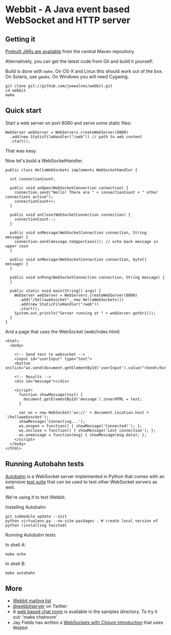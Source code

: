 Webbit - A Java event based WebSocket and HTTP server
=====================================================

Getting it
-----------

[Prebuilt JARs are available](http://search.maven.org/#search%7Cga%7C1%7Cwebbit) from the central Maven repository.

Alternatively, you can get the latest code from Git and build it yourself:

Build is done with `make`. On OS-X and Linux this should work out of the box. On Solaris, use `gmake`. On Windows you will need Cygwing.

    git clone git://github.com/joewalnes/webbit.git
    cd webbit
    make

Quick start
-----------

Start a web server on port 8080 and serve some static files:

    WebServer webServer = WebServers.createWebServer(8080)
      .add(new StaticFileHandler("/web")) // path to web content
      .start();

That was easy.

Now let's build a WebSocketHandler.

    public class HelloWebSockets implements WebSocketHandler {
    
      int connectionCount;
      
      public void onOpen(WebSocketConnection connection) {
        connection.send("Hello! There are " + connectionCount + " other connections active");
        connectionCount++;
      }
      
      public void onClose(WebSocketConnection connection) {
        connectionCount--;
      }
      
      public void onMessage(WebSocketConnection connection, String message) {
        connection.send(message.toUpperCase()); // echo back message in upper case
      }
    
      public void onMessage(WebSocketConnection connection, byte[] message) {
      }

      public void onPong(WebSocketConnection connection, String message) {
      }

      public static void main(String[] args) {
        WebServer webServer = WebServers.createWebServer(8080)
          .add("/hellowebsocket", new HelloWebSockets())
          .add(new StaticFileHandler("/web"))
          .start();
        System.out.println("Server running at " + webServer.getUri());
      }
    }
    
And a page that uses the WebSocket (web/index.html)

    <html>
      <body>

        <!-- Send text to websocket -->
        <input id="userInput" type="text">
        <button onclick="ws.send(document.getElementById('userInput').value)">Send</button>

        <!-- Results -->
        <div id="message"></div>

        <script>
          function showMessage(text) {
            document.getElementById('message').innerHTML = text;
          }

          var ws = new WebSocket('ws://' + document.location.host + '/hellowebsocket');
          showMessage('Connecting...');
          ws.onopen = function() { showMessage('Connected!'); };
          ws.onclose = function() { showMessage('Lost connection'); };
          ws.onmessage = function(msg) { showMessage(msg.data); };
        </script>
      </body>
    </html>

Running Autobahn tests
----------------------

[Autobahn](http://www.tavendo.de/autobahn) is a WebSocket server implemented in Python that comes with an extensive 
[test suite](http://www.tavendo.de/autobahn/testsuite.html) that can be used to test other WebSocket servers as well.

We're using it to test Webbit.

Installing Autobahn

    git submodule update --init
    python virtualenv.py --no-site-packages . # create local version of python (installing twisted)

Running Autobahn tests

In shell A:

    make echo

In shell B:

    make autobahn

More
-----------

+   [Webbit mailing list](http://groups.google.com/group/webbit)
+   [@webbitserver](http://twitter.com/webbitserver) on Twitter
+   A [web based chat room](https://github.com/joewalnes/webbit/tree/master/src/test/java/samples/chatroom) is available in the samples directory. To try it out: 'make chatroom'
+   Jay Fields has written a [WebSockets with Clojure introduction](http://blog.jayfields.com/2011/02/clojure-web-socket-introduction.html) that uses Webbit
